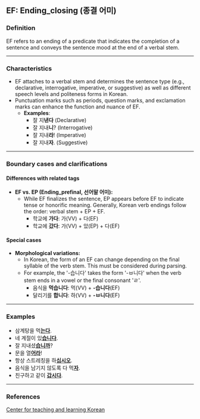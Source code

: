 ## EF: Ending_closing (종결 어미)

### Definition
EF refers to an ending of a predicate that indicates the completion of a sentence and conveys the sentence mood at the end of a verbal stem.

---

### Characteristics
- EF attaches to a verbal stem and determines the sentence type (e.g., declarative, interrogative, imperative, or suggestive) as well as different speech levels and politeness forms in Korean.
- Punctuation marks such as periods, question marks, and exclamation marks can enhance the function and nuance of EF.
  - **Examples**:
    - 잘 지**낸다** (Declarative)
    - 잘 지내**니**? (Interrogative)
    - 잘 지내**라**! (Imperative)
    - 잘 지내**자**. (Suggestive)

---

### Boundary cases and clarifications

#### Differences with related tags
- **EF vs. EP (Ending_prefinal, 선어말 어미):**  
  - While EF finalizes the sentence, EP appears before EF to indicate tense or honorific meaning. Generally, Korean verb endings follow the order: verbal stem + EP + EF.  
    - 학교에 **가다**: 가(VV) + 다(EF)
    - 학교에 **갔다**: 가(VV) + 았(EP) + 다(EF)

#### Special cases
- **Morphological variations:**  
  - In Korean, the form of an EF can change depending on the final syllable of the verb stem. This must be considered during parsing.  
  - For example, the '-습니다' takes the form '-ㅂ니다' when the verb stem ends in a vowel or the final consonant 'ㄹ'.  
    - 음식을 **먹습니다**: 먹(VV) + **-습니다**(EF)  
    - 달리기를 **합니다**: 하(VV) + **-ㅂ니다**(EF)

---

### Examples
- 삼계탕을 먹<ins>**는다**</ins>.  
- 네 계절이 있<ins>**습니다**</ins>.  
- 잘 지내셨<ins>**습니까**</ins>?  
- 문을 열<ins>**어라**</ins>!  
- 항상 스트레칭을 하<ins>**십시오**</ins>.  
- 음식을 남기지 않도록 다 먹<ins>**자**</ins>.  
- 친구하고 같이 <ins>**갑시다**</ins>.  

---

### References
[Center for teaching and learning Korean](https://kcenter.korean.go.kr/kcenter/)
